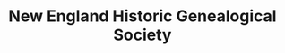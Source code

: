 ---
layout: repo
title: "New England Historic Genealogical Society"
id: 18082
permalink: repos/18082/
---